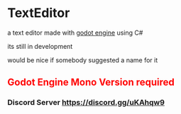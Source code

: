# TextEditor
a text editor made with <a target="__blank" href="https://godotengine.org/">godot engine</a> using C#

its still in development 

would be nice if somebody suggested a name for it 

## <b style="color:red;">Godot Engine Mono Version required </b> 

### Discord Server https://discord.gg/uKAhqw9
